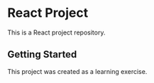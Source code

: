 # React Project

This is a React project repository.

## Getting Started

This project was created as a learning exercise.
